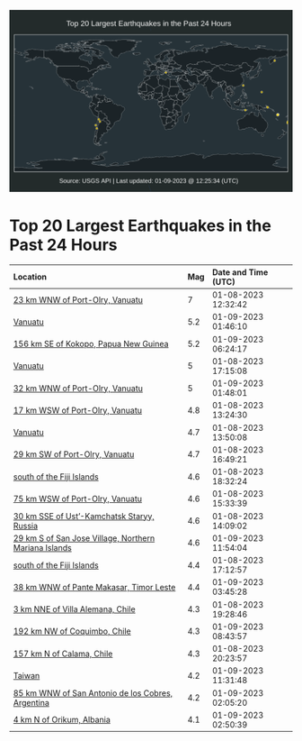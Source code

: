 ![Map](./map.png)

# Top 20 Largest Earthquakes in the Past 24 Hours

| Location | Mag | Date and Time (UTC) |
|:---|:---|:---|
| [23 km WNW of Port-Olry, Vanuatu](https://earthquake.usgs.gov/earthquakes/eventpage/us7000j2yw) | 7 | 01-08-2023 12:32:42 |
| [Vanuatu](https://earthquake.usgs.gov/earthquakes/eventpage/us7000j31q) | 5.2 | 01-09-2023 01:46:10 |
| [156 km SE of Kokopo, Papua New Guinea](https://earthquake.usgs.gov/earthquakes/eventpage/us7000j32n) | 5.2 | 01-09-2023 06:24:17 |
| [Vanuatu](https://earthquake.usgs.gov/earthquakes/eventpage/us7000j30e) | 5 | 01-08-2023 17:15:08 |
| [32 km WNW of Port-Olry, Vanuatu](https://earthquake.usgs.gov/earthquakes/eventpage/us7000j31r) | 5 | 01-09-2023 01:48:01 |
| [17 km WSW of Port-Olry, Vanuatu](https://earthquake.usgs.gov/earthquakes/eventpage/us7000j2ze) | 4.8 | 01-08-2023 13:24:30 |
| [Vanuatu](https://earthquake.usgs.gov/earthquakes/eventpage/us7000j2zj) | 4.7 | 01-08-2023 13:50:08 |
| [29 km SW of Port-Olry, Vanuatu](https://earthquake.usgs.gov/earthquakes/eventpage/us7000j305) | 4.7 | 01-08-2023 16:49:21 |
| [south of the Fiji Islands](https://earthquake.usgs.gov/earthquakes/eventpage/us7000j30q) | 4.6 | 01-08-2023 18:32:24 |
| [75 km WSW of Port-Olry, Vanuatu](https://earthquake.usgs.gov/earthquakes/eventpage/us7000j2zt) | 4.6 | 01-08-2023 15:33:39 |
| [30 km SSE of Ust’-Kamchatsk Staryy, Russia](https://earthquake.usgs.gov/earthquakes/eventpage/us7000j2zp) | 4.6 | 01-08-2023 14:09:02 |
| [29 km S of San Jose Village, Northern Mariana Islands](https://earthquake.usgs.gov/earthquakes/eventpage/us7000j349) | 4.6 | 01-09-2023 11:54:04 |
| [south of the Fiji Islands](https://earthquake.usgs.gov/earthquakes/eventpage/us7000j309) | 4.4 | 01-08-2023 17:12:57 |
| [38 km WNW of Pante Makasar, Timor Leste](https://earthquake.usgs.gov/earthquakes/eventpage/us7000j325) | 4.4 | 01-09-2023 03:45:28 |
| [3 km NNE of Villa Alemana, Chile](https://earthquake.usgs.gov/earthquakes/eventpage/us7000j30u) | 4.3 | 01-08-2023 19:28:46 |
| [192 km NW of Coquimbo, Chile](https://earthquake.usgs.gov/earthquakes/eventpage/us7000j33d) | 4.3 | 01-09-2023 08:43:57 |
| [157 km N of Calama, Chile](https://earthquake.usgs.gov/earthquakes/eventpage/us7000j314) | 4.3 | 01-08-2023 20:23:57 |
| [Taiwan](https://earthquake.usgs.gov/earthquakes/eventpage/us7000j344) | 4.2 | 01-09-2023 11:31:48 |
| [85 km WNW of San Antonio de los Cobres, Argentina](https://earthquake.usgs.gov/earthquakes/eventpage/us7000j31u) | 4.2 | 01-09-2023 02:05:20 |
| [4 km N of Orikum, Albania](https://earthquake.usgs.gov/earthquakes/eventpage/us7000j31z) | 4.1 | 01-09-2023 02:50:39 |
